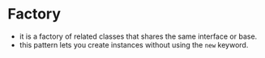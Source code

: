 Factory
===================
* it is a factory of related classes that shares the same interface or base.
* this pattern lets you create instances without using the ```new``` keyword.